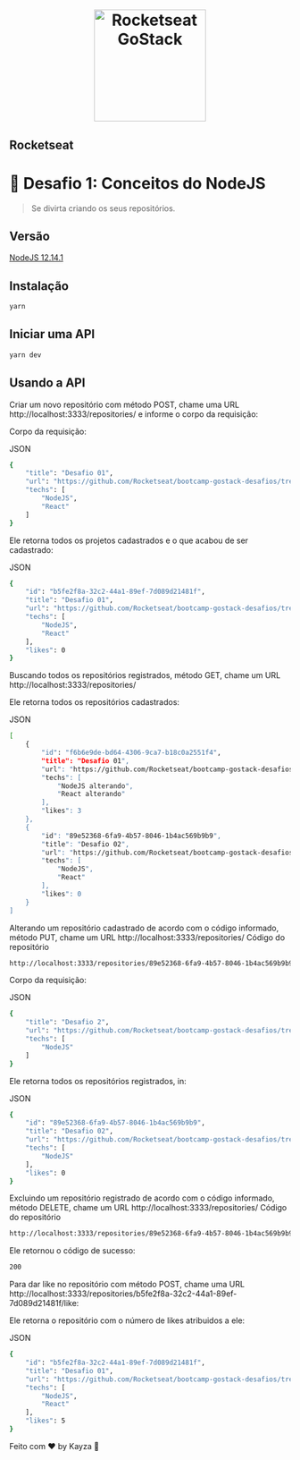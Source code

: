 <h1 align="center">
    <img alt="Rocketseat GoStack" src="https://rocketseat-cdn.s3-sa-east-1.amazonaws.com/bootcamp-header.png" width="200px" />
</h1>

## Rocketseat

# :rocket: Desafio 1: Conceitos do NodeJS
> Se divirta criando os seus repositórios.

## Versão

<a href="https://nodejs.org/pt/"> NodeJS 12.14.1 </a>

## Instalação

````sh
yarn
````

## Iniciar uma API

````sh
yarn dev
````

## Usando a API

Criar um novo repositório com método POST, chame uma URL http://localhost:3333/repositories/ e informe o corpo da requisição:

Corpo da requisição:

JSON

````sh
{
	"title": "Desafio 01",
	"url": "https://github.com/Rocketseat/bootcamp-gostack-desafios/tree/master/desafio-conceitos-nodejs",
	"techs": [
		"NodeJS",
		"React"
	]
}
````

Ele retorna todos os projetos cadastrados e o que acabou de ser cadastrado:

JSON

````sh
{
    "id": "b5fe2f8a-32c2-44a1-89ef-7d089d21481f",
    "title": "Desafio 01",
    "url": "https://github.com/Rocketseat/bootcamp-gostack-desafios/tree/master/desafio-conceitos-nodejs",
    "techs": [
        "NodeJS",
        "React"
    ],
    "likes": 0
}
````

Buscando todos os repositórios registrados, método GET, chame um URL http://localhost:3333/repositories/

Ele retorna todos os repositórios cadastrados:

JSON

````sh
[
    {
        "id": "f6b6e9de-bd64-4306-9ca7-b18c0a2551f4",
        "title": "Desafio 01",
        "url": "https://github.com/Rocketseat/bootcamp-gostack-desafios/tree/master/desafio-conceitos-nodejs",
        "techs": [
            "NodeJS alterando",
            "React alterando"
        ],
        "likes": 3
    },
    {
        "id": "89e52368-6fa9-4b57-8046-1b4ac569b9b9",
        "title": "Desafio 02",
        "url": "https://github.com/Rocketseat/bootcamp-gostack-desafios/tree/master/desafio-conceitos-nodejs",
        "techs": [
            "NodeJS",
            "React"
        ],
        "likes": 0
    }
]
````
Alterando um repositório cadastrado de acordo com o código informado, método PUT, chame um URL http://localhost:3333/repositories/ Código do repositório


````sh
http://localhost:3333/repositories/89e52368-6fa9-4b57-8046-1b4ac569b9b9
````

Corpo da requisição:

JSON
````sh
{
	"title": "Desafio 2",
	"url": "https://github.com/Rocketseat/bootcamp-gostack-desafios/tree/master/desafio-conceitos-nodejs",
	"techs": [
		"NodeJS"
	]
}
````

Ele retorna todos os repositórios registrados, in:

JSON

````sh
{
	"id": "89e52368-6fa9-4b57-8046-1b4ac569b9b9",
	"title": "Desafio 02",
	"url": "https://github.com/Rocketseat/bootcamp-gostack-desafios/tree/master/desafio-conceitos-nodejs",
	"techs": [
	    "NodeJS"
	],
	"likes": 0
}
````

Excluindo um repositório registrado de acordo com o código informado, método DELETE, chame um URL http://localhost:3333/repositories/ Código do repositório


````sh
http://localhost:3333/repositories/89e52368-6fa9-4b57-8046-1b4ac569b9b9
````

Ele retornou o código de sucesso:

````sh
200
````

Para dar like no repositório com método POST, chame uma URL http://localhost:3333/repositories/b5fe2f8a-32c2-44a1-89ef-7d089d21481f/like:

Ele retorna o repositório com o número de likes atribuidos a ele:

JSON

````sh
{
    "id": "b5fe2f8a-32c2-44a1-89ef-7d089d21481f",
    "title": "Desafio 01",
    "url": "https://github.com/Rocketseat/bootcamp-gostack-desafios/tree/master/desafio-conceitos-nodejs",
    "techs": [
        "NodeJS",
        "React"
    ],
    "likes": 5
}
````

Feito com ♥ by Kayza :wave:

